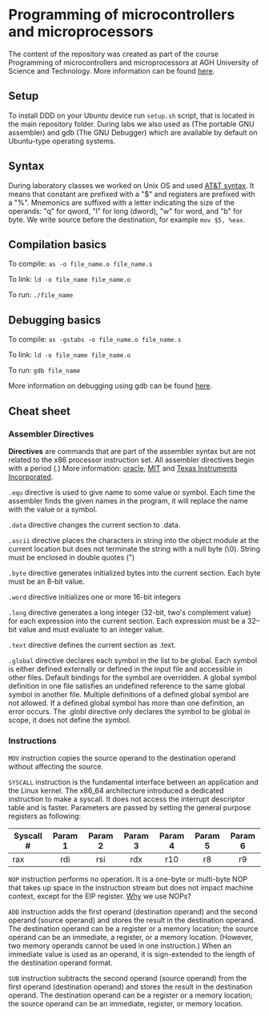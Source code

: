 # Programming of microcontrollers and microprocessors

The content of the repository was created as part of the course Programming of microcontrollers and microprocessors at AGH University of Science and Technology. More information can be found <a href="http://home.agh.edu.pl/~buba/">here</a>.

## Setup

To install DDD on your Ubuntu device run ```setup.sh``` script, that is located in the main repository folder. During labs we also used as (The portable GNU assembler) and gdb (The GNU Debugger) which are available by default on Ubuntu-type operating systems.

## Syntax

During laboratory classes we worked on Unix OS and used <a href="https://en.wikipedia.org/wiki/X86_assembly_language#Syntax">AT&T syntax</a>. It means that constant are prefixed with a "$" and registers are prefixed with a "%". Mnemonics are suffixed with a letter indicating the size of the operands: "q" for qword, "l" for long (dword), "w" for word, and "b" for byte. We write source before the destination, for example ```mov $5, %eax```.

## Compilation basics

To compile:   ```as -o file_name.o file_name.s```

To link:      ```ld -o file_name file_name.o```

To run:       ```./file_name```

## Debugging basics

To compile:   ```as -gstabs -o file_name.o file_name.s```

To link:      ```ld -o file_name file_name.o```

To run:       ```gdb file_name```

More information on debugging using gdb can be found <a href="https://github.com/SkalskiP/Programming_of_microcontrollers_and_microprocessors/blob/master/Materials/gdb_info.pdf">here</a>.

## Cheat sheet

### Assembler Directives

<b>Directives</b> are commands that are part of the assembler syntax but are not related to the x86 processor instruction set. All assembler directives begin with a period (.) More information: <a href="https://docs.oracle.com/cd/E26502_01/html/E28388/eoiyg.html">oracle</a>, <a href="http://web.mit.edu/gnu/doc/html/as_7.html">MIT</a> and <a href="http://downloads.ti.com/docs/esd/SLAU131K/Content/SLAU131K_HTML/assembler_directives.html">Texas Instruments Incorporated</a>.

```.equ```  directive is used to give name to some value or symbol. Each time the assembler finds the given names in the program, it will replace the name with the value or a symbol.

```.data``` directive changes the current section to .data.

```.ascii``` directive places the characters in string into the object module at the current location but does not terminate the string with a null byte (\0). String must be enclosed in double quotes (")

```.byte``` directive generates initialized bytes into the current section. Each byte must be an 8-bit value.

```.word``` directive initializes one or more 16-bit integers

```.long``` directive generates a long integer (32-bit, two's complement value) for each expression into the current section. Each expression must be a 32–bit value and must evaluate to an integer value.

```.text``` directive defines the current section as .text.

```.global``` directive declares each symbol in the list to be global. Each symbol is either defined externally or defined in the input file and accessible in other files. Default bindings for the symbol are overridden. A global symbol definition in one file satisfies an undefined reference to the same global symbol in another file. Multiple definitions of a defined global symbol are not allowed. If a defined global symbol has more than one definition, an error occurs. The .globl directive only declares the symbol to be global in scope, it does not define the symbol.

### Instructions

```MOV``` instruction copies the source operand to the destination operand without affecting the source.

```SYSCALL``` instruction is the fundamental interface between an application and the Linux kernel. The x86_64 architecture introduced a dedicated instruction to make a syscall. It does not access the interrupt descriptor table and is faster. Parameters are passed by setting the general purpose registers as following:

| Syscall #  | Param 1 | Param 2 | Param 3 | Param 4 | Param 5 | Param 6 |
| ---------- |:-------:|:-------:|:-------:|:-------:|:-------:|:-------:|
| rax        | rdi	   | rsi	   | rdx	   | r10	   | r8  	   | r9 	   |

```NOP``` instruction performs no operation. It is a one-byte or multi-byte NOP that takes up space in the instruction stream but does not impact machine context, except for the EIP register. <a href="https://stackoverflow.com/questions/234906/whats-the-purpose-of-the-nop-opcode">Why</a> we use NOPs?

```ADD``` instruction adds the first operand (destination operand) and the second operand (source operand) and stores the result in the destination operand. The destination operand can be a register or a memory location; the source operand can be an immediate, a register, or a memory location. (However, two memory operands cannot be used in one instruction.) When an immediate value is used as an operand, it is sign-extended to the length of the destination operand format.

```SUB``` instruction subtracts the second operand (source operand) from the first operand (destination operand) and stores the result in the destination operand. The destination operand can be a register or a memory location; the source operand can be an immediate, register, or memory location.
